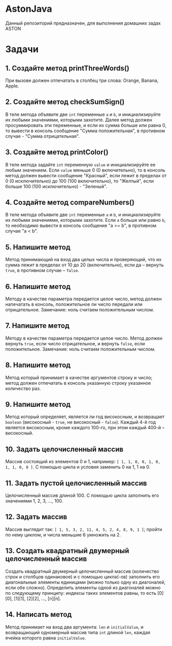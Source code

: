 # AstonJava
Данный репозиторий предназначен, для выполнения домашних задаx ASTON


# Задачи

## 1. Создайте метод **printThreeWords()**
При вызове должен отпечатать в столбец три слова: Orange, Banana, Apple.

## 2. Создайте метод **checkSumSign()**
В теле метода объявите две `int` переменные `a` и `b`, и инициализируйте их любыми значениями, которыми захотите. Далее метод должен просуммировать эти переменные, и если их сумма больше или равна 0, то вывести в консоль сообщение "Сумма положительная", в противном случае - "Сумма отрицательная".

## 3. Создайте метод **printColor()**
В теле метода задайте `int` переменную `value` и инициализируйте ее любым значением. Если `value` меньше 0 (0 включительно), то в консоль метод должен вывести сообщение "Красный", если лежит в пределах от 0 (0 исключительно) до 100 (100 включительно), то "Желтый", если больше 100 (100 исключительно) - "Зеленый".

## 4. Создайте метод **compareNumbers()**
В теле метода объявите две `int` переменные `a` и `b`, и инициализируйте их любыми значениями, которыми захотите. Если `a` больше или равно `b`, то необходимо вывести в консоль сообщение "a >= b", в противном случае "a < b".

## 5. Напишите метод
Метод принимающий на вход два целых числа и проверяющий, что их сумма лежит в пределах от 10 до 20 (включительно), если да – вернуть `true`, в противном случае – `false`.

## 6. Напишите метод
Методу в качестве параметра передается целое число, метод должен напечатать в консоль, положительное ли число передали или отрицательное. Замечание: ноль считаем положительным числом.

## 7. Напишите метод
Методу в качестве параметра передается целое число. Метод должен вернуть `true`, если число отрицательное, и вернуть `false`, если положительное. Замечание: ноль считаем положительным числом.

## 8. Напишите метод
Метод который принимает в качестве аргументов строку и число; метод должен отпечатать в консоль указанную строку указанное количество раз.

## 9. Напишите метод
Метод который определяет, является ли год високосным, и возвращает `boolean` (високосный - `true`, не високосный - `false`). Каждый 4-й год является високосным, кроме каждого 100-го, при этом каждый 400-й – високосный.

## 10. Задать целочисленный массив
Массив состоящий из элементов 0 и 1, например: `[ 1, 1, 0, 0, 1, 0, 1, 1, 0, 0 ]`. С помощью цикла и условия заменить 0 на 1, 1 на 0.

## 11. Задать пустой целочисленный массив
Целочисленный массив длиной 100. С помощью цикла заполнить его значениями 1, 2, 3, ..., 100.

## 12. Задать массив
Массив выглядит так: `[ 1, 5, 3, 2, 11, 4, 5, 2, 4, 8, 9, 1 ]`; пройти по нему циклом, и числа меньшие 6 умножить на 2.

## 13. Создать квадратный двумерный целочисленный массив
Создать квадратный двумерный целочисленный массив (количество строк и столбцов одинаковое) и с помощью цикла(-ов) заполнить его диагональные элементы единицами (можно только одну из диагоналей, если обе сложно). Определить элементы одной из диагоналей можно по следующему принципу: индексы таких элементов равны, то есть [0][0], [1][1], [2][2], ..., [n][n].

## 14. Написать метод
Метод принимает на вход два аргумента: `len` и `initialValue`, и возвращающий одномерный массив типа `int` длиной `len`, каждая ячейка которого равна `initialValue`.
